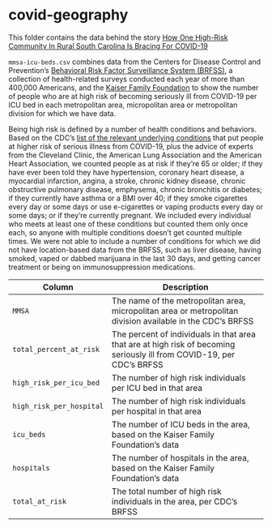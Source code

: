# covid-geography

This folder contains the data behind the story [How One High-Risk Community In Rural South Carolina Is Bracing For COVID-19](https://fivethirtyeight.com/features/how-one-high-risk-community-in-rural-south-carolina-is-bracing-for-covid-19/)

`mmsa-icu-beds.csv` combines data from the Centers for Disease Control and Prevention’s [Behavioral Risk Factor Surveillance System (BRFSS)](https://www.cdc.gov/brfss/smart/smart_2017.html), a collection of health-related surveys conducted each year of more than 400,000 Americans, and the [Kaiser Family Foundation](https://khn.org/news/as-coronavirus-spreads-widely-millions-of-older-americans-live-in-counties-with-no-icu-beds/#lookup) to show the number of people who are at high risk of becoming seriously ill from COVID-19 per ICU bed in each metropolitan area, micropolitan area or metropolitan division for which we have data.

Being high risk is defined by a number of health conditions and behaviors. Based on the CDC’s [list of the relevant underlying conditions](https://www.cdc.gov/coronavirus/2019-ncov/need-extra-precautions/people-at-higher-risk.html?CDC_AA_refVal=https%3A%2F%2Fwww.cdc.gov%2Fcoronavirus%2F2019-ncov%2Fspecific-groups%2Fpeople-at-higher-risk.html) that put people at higher risk of serious illness from COVID-19, plus the advice of experts from the Cleveland Clinic, the American Lung Association and the American Heart Association, we counted people as at risk if they’re 65 or older; if they have ever been told they have hypertension, coronary heart disease, a myocardial infarction, angina, a stroke, chronic kidney disease, chronic obstructive pulmonary disease, emphysema, chronic bronchitis or diabetes; if they currently have asthma or a BMI over 40; if they smoke cigarettes every day or some days or use e-cigarettes or vaping products every day or some days; or if they’re currently pregnant. We included every individual who meets at least one of these conditions but counted them only once each, so anyone with multiple conditions doesn’t get counted multiple times. We were not able to include a number of conditions for which we did not have location-based data from the BRFSS, such as liver disease, having smoked, vaped or dabbed marijuana in the last 30 days, and getting cancer treatment or being on immunosuppression medications.

Column | Description
-------|-------------
`MMSA` | The name of the metropolitan area, micropolitan area or metropolitan division available in the CDC’s BRFSS
`total_percent_at_risk` | The percent of individuals in that area that are at high risk of becoming seriously ill from COVID-19, per CDC’s BRFSS
`high_risk_per_icu_bed` | The number of high risk individuals per ICU bed in that area
`high_risk_per_hospital` |  The number of high risk individuals per hospital in that area
`icu_beds` | The number of ICU beds in the area, based on the Kaiser Family Foundation’s data
`hospitals` | The number of hospitals in the area, based on the Kaiser Family Foundation’s data
`total_at_risk` | The total number of high risk individuals in the area, per CDC’s BRFSS

